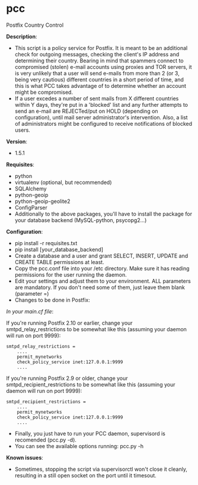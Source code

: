 pcc
===

Postfix Country Control

**Description**:

  * This script is a policy service for Postfix. It is meant to be an additional check for outgoing messages, checking the client's IP address and determining their country. Bearing in mind that spammers connect to compromised (stolen) e-mail accounts using proxies and TOR servers, it is very unlikely that a user will send e-mails from more than 2 (or 3, being very cautious) different countries in a short period of time, and this is what PCC takes advantage of to determine whether an account might be compromised.
  * If a user excedes a number of sent mails from X different countries within Y days, they're put in a 'blocked' list and any further attempts to send an e-mail are REJECTed/put on HOLD (depending on configuration), until mail server administrator's intervention. Also, a list of administrators might be configured to receive notifications of blocked users.

**Version**:

  * 1.5.1

**Requisites**:

  * python
  * virtualenv (optional, but recommended)
  * SQLAlchemy
  * python-geoip
  * python-geoip-geolite2
  * ConfigParser
  * Additionally to the above packages, you'll have to install the package for your database backend (MySQL-python, psycopg2...)

**Configuration**:

  * pip install -r requisites.txt
  * pip install [your_database_backend]
  * Create a database and a user and grant SELECT, INSERT, UPDATE and CREATE TABLE permissions at least.
  * Copy the pcc.conf file into your /etc directory. Make sure it has reading permissions for the user running the daemon.
  * Edit your settings and adjust them to your environment. ALL parameters are mandatory. If you don't need some of them, just leave them blank (parameter =)
  * Changes to be done in Postfix:

*In your main.cf file*:

If you're running Postfix 2.10 or earlier, change your smtpd_relay_restrictions to be somewhat like this (assuming your daemon will run on port 9999):

```
smtpd_relay_restrictions =
    ....
    permit_mynetworks
    check_policy_service inet:127.0.0.1:9999
    ....
```

If you're running Postfix 2.9 or older, change your smtpd_recipient_restrictions to be somewhat like this (assuming your daemon will run on port 9999):

```
smtpd_recipient_restrictions =
    ....
    permit_mynetworks
    check_policy_service inet:127.0.0.1:9999
    ....
```

  * Finally, you just have to run your PCC daemon, supervisord is recomended (pcc.py -d).
  * You can see the available options running: pcc.py -h

**Known issues**:

  * Sometimes, stopping the script via supervisorctl won't close it cleanly, resulting in a still open socket on the port until it timesout.
